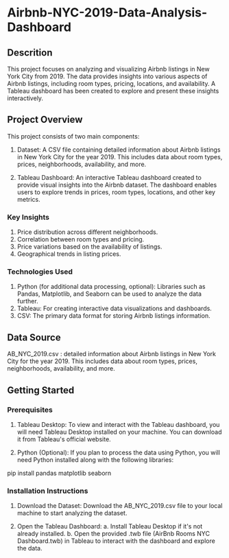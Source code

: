 # Airbnb-NYC-2019-Data-Analysis-Dashboard

## Descrition
This project focuses on analyzing and visualizing Airbnb listings in New York City from 2019. The data provides insights into various aspects of Airbnb listings, including room types, pricing, locations, and availability. A Tableau dashboard has been created to explore and present these insights interactively.

## Project Overview
This project consists of two main components:

1. Dataset: A CSV file containing detailed information about Airbnb listings in New York City for the year 2019. This includes data about room types, prices, neighborhoods, availability, and more.

2. Tableau Dashboard: An interactive Tableau dashboard created to provide visual insights into the Airbnb dataset. The dashboard enables users to explore trends in prices, room types, locations, and other key metrics.

### Key Insights
1. Price distribution across different neighborhoods.
2. Correlation between room types and pricing.
3. Price variations based on the availability of listings.
4. Geographical trends in listing prices.

### Technologies Used
1. Python (for additional data processing, optional): Libraries such as Pandas, Matplotlib, and Seaborn can be used to analyze the data further.
2. Tableau: For creating interactive data visualizations and dashboards.
3. CSV: The primary data format for storing Airbnb listings information.

## Data Source
AB_NYC_2019.csv : detailed information about Airbnb listings in New York City for the year 2019. This includes data about room types, prices, neighborhoods, availability, and more.

## Getting Started
### Prerequisites
1. Tableau Desktop: To view and interact with the Tableau dashboard, you will need Tableau Desktop installed on your machine. You can download it from Tableau's official website.

2. Python (Optional): If you plan to process the data using Python, you will need Python installed along with the following libraries:

pip install pandas matplotlib seaborn

### Installation Instructions

1. Download the Dataset: Download the AB_NYC_2019.csv file to your local machine to start analyzing the dataset.

2. Open the Tableau Dashboard:
a. Install Tableau Desktop if it's not already installed.
b. Open the provided .twb file (AirBnb Rooms NYC Dashboard.twb) in Tableau to interact with the dashboard and explore the data.

